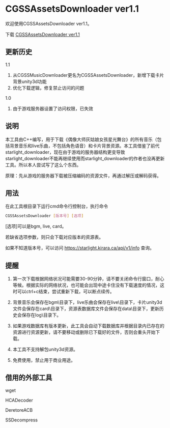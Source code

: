 # CGSSAssetsDownloader ver1.1
欢迎使用CGSSAssetsDownloader ver1.1。

下载 [CGSSAssetsDownloader ver1.1](https://github.com/MoebutagataShiozakana/CGSSAssetsDownloader/releases)

## 更新历史
1.1
1. 从CGSSMusicDownloader更名为CGSSAssetsDownloader，新增下载卡片背景unity3d功能
2. 优化下载逻辑，修复禁止访问的问题

1.0
1. 由于游戏服务器设置了访问权限，已失效

## 说明
本工具由C++编写，用于下载《偶像大师灰姑娘女孩星光舞台》的所有音乐（包括背景音乐和live乐曲，不包括角色语音）和卡片背景资源。本工具借鉴了前代starlight_downloader，现在由于游戏的服务器结构更变导致starlight_downloader不能再继续使用而starlight_downloader的作者也没再更新工具。所以本人尝试写了这么个东西。

原理：先从游戏的服务器下载被压缩编码的资源文件，再通过解压或解码获得。

## 用法
在此工具根目录下运行cmd命令行控制台，执行命令
```Bash
CGSSAssetsDownloader [版本号] [选项]
```
[选项]可以是bgm, live, card。

若缺省选项参数，则只会下载对应版本的资源表。

如果不知道版本号，可以访问 https://starlight.kirara.ca/api/v1/info 查询。

## 提醒
1. 第一次下载根据网络状况可能需要30-90分钟，请不要关闭命令行窗口，耐心等候。根据实际的网络状况，也可能会出现中途卡住没有下载速度的情况，这时可以ctrl+c结束，尝试重新下载，可以断点续传。

2. 背景音乐会保存在bgm\目录下，live乐曲会保存在live\目录下，卡片unity3d文件会保存在card\目录下，资源表数据库文件会保存在data\目录下，更新历史会保存在log\目录下。

3. 如果游戏数据库有版本更新，此工具会自动下载数据库并根据目录内已存在的资源进行资源更新，请不要移动或删除已下载好的文件，否则会重头开始下载。

4. 本工具不支持解包unity3d资源。

5. 免费使用，禁止用于商业用途。

## 借用的外部工具
wget

HCADecoder

DeretoreACB

SSDecompress

